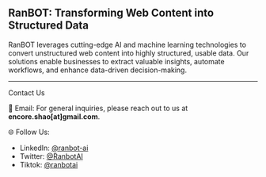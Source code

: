 ## RanBOT: Transforming Web Content into Structured Data

RanBOT leverages cutting-edge AI and machine learning technologies to convert unstructured web content into highly structured, usable data. Our solutions enable businesses to extract valuable insights, automate workflows, and enhance data-driven decision-making.

---

Contact Us

📧 Email:
For general inquiries, please reach out to us at **encore.shao[at]gmail.com**.


🌐 Follow Us:

- LinkedIn: [@ranbot-ai](https://linkedin.com/company/ranbot-ai)
- Twitter: [@RanbotAI](https://x.com/RanbotAI)
- Tiktok: [@ranbotai](https://www.tiktok.com/@ranbotai)
